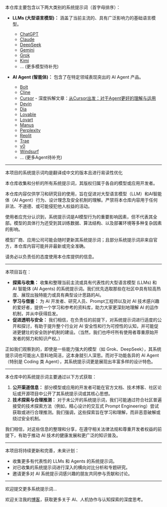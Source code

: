 本仓库主要包含以下两大类别的系统提示词（首字母排序）：

*   **LLMs (大型语言模型)：** 涵盖了当前主流的、具有广泛影响力的基础语言模型。
    *   [ChatGPT](LLMs/ChatGPT)
    *   [Claude](LLMs/Claude)
    *   [DeepSeek](LLMs/Gemini)
    *   [Gemini](LLMs/Gemini)
    *   [Grok](LLMs/DeepSeek)
    *   [Kimi](LLMs/Kimi)
    *   ... (更多模型待补充)

*   **AI Agent (智能体)：** 包含了在特定领域表现突出的 AI Agent 产品。
    *   [Bolt](Agents/Bolt)
    *   [Cline](Agents/Cline)
    *   [Cursor](Agents/Cursor) - 深度拆解文章：[从Cursor出发：对于Agent更好的理解与运用](https://yxnexus.com/posts/20250420064800-cursor-system-prompt/)
    *   [Devin](Agents/Devin)
    *   [Dia](Agents/Dia)
    *   [Lovable](Agents/Lovable)
    *   [Lovart](Agents/Lovart)
    *   [Manus](Agents/Manus)
    *   [Perplexity](Agents/Perplexity)
    *   [Replit](Agents/Replit)
    *   [Trae](Agents/Trae)
    *   [v0](Agents/v0)
    *   [Windsurf](Agents/Windsurf)
    *   ... (更多Agent待补充)

---

本项目的系统提示词均是翻译成中文的版本且进行易读性优化

本仓库收集和分析的所有系统提示词，其版权归属于各自的模型或应用开发者。

本仓库内容仅供学习和研究目的使用，旨在促进对大型语言模型（LLM）和AI智能体（AI Agent）行为、设计理念及安全机制的理解。严禁将本仓库内容用于任何非法、不道德、或可能侵犯他人权益的活动。

使用者应充分认识到，系统提示词是AI模型行为的重要影响因素，但不代表其全部。模型的具体行为还受到其训练数据、算法结构、以及部署环境等多种复杂因素的影响。

模型厂商、应用公司可能会随时更新其系统提示词；且部分系统提示词非来自官方，本仓库内容可能并非最新或完全准确。

请务必以负责任的态度使用本仓库提供的信息。

---

本项目旨在：

*   **探索与收集：** 收集和整理当前主流或具有代表性的大型语言模型 (LLMs) 和 AI 智能体 (AI Agents) 的系统提示词。我们优先选取那些在社区中具有较高热度、展现出独特能力或具有典型设计思路的AI。
*   **学习与借鉴：** 为 AI 开发者、研究人员、Prompt工程师以及对 AI 技术感兴趣的爱好者，提供一个学习和参考的资料库，助力大家更深刻地理解 AI 的运作机制，并从中获得启发。
*   **促进透明与安全：** 我们相信，在负责任的前提下，对系统提示词进行适度的公开和探讨，有助于提升整个行业对 AI 安全性和行为可控性的认知，并可能促进更健壮的安全防护机制的建设。（当然，我们也呼吁所有使用者尊重原始开发者的努力和知识产权。）

正如我们观察到的，即使是一些能力强大的模型（如 Grok、DeepSeek），其系统提示词也可能出人意料地简洁，这本身就引人深思。而对于功能各异的 AI Agent（特别是 Coding 类 Agent），其系统提示词更是展现出丰富多样的设计特色。

---


本仓库中的系统提示词主要通过以下方式获取：

1.  **公开渠道信息：** 部分模型或应用的开发者可能在官方文档、技术博客、社区论坛或开源项目中公开了其系统提示词或其核心思想。
2.  **技术探索与合理推测：** 对于未公开的系统提示词，我们可能通过符合社区普遍接受的技术探索方法（例如，精心设计的交互式 Prompt Engineering）尝试获取或进行合理推测。我们强调，这些探索旨在学习和理解，而非恶意破解或绕过安全机制。

我们相信，对这些信息的整理和分享，在遵守相关法律法规和尊重开发者权益的前提下，有助于推动 AI 技术的健康发展和更广泛的知识普及。

---

本项目将持续更新和完善，未来计划：

*   收集更多有代表性的 LLMs 和 Agents 的系统提示词。
*   对已收集的系统提示词进行深入的横向对比分析和专题研究。
*   邀请更多对 AI 系统提示词感兴趣的朋友共同参与贡献和讨论。

---

欢迎提交更多系统提示词...

欢迎关注我的[博客](https://yxnexus.com/)，获取更多关于 AI、人机协作与认知探索的深度思考。

